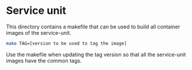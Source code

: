 # Service unit
This directory contains a makefile that can be used to build all container images of the service-unit.
```sh
make TAG=[version to be used to tag the image]
```

Use the makefile when updating the tag version so that all the service-unit images have the common tags.
